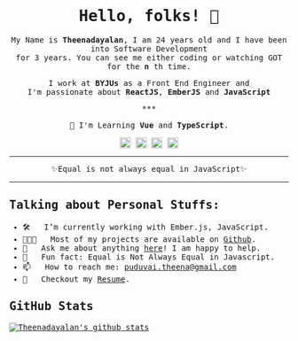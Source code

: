 <samp>
<h1 align="center">Hello, folks! 👋</h1>

<p align="center">
  My Name is <b>Theenadayalan</b>, I am 24 years old and I have been into Software Development <br>for 3 years. You can see me either coding or watching GOT for the <b>n</b> th time. 
</p>

<p align="center">
  I work at <b>BYJUs</b> as a Front End Engineer and  <br> I'm passionate about <b>ReactJS</b>, <b>EmberJS</b> and <b>JavaScript</b>
</p>

<p align="center">***</p>

<p align="center">🌱 I'm Learning <strong>Vue</strong> and <strong>TypeScript</strong>.</p>

<p align="center">
  <a href="https://linkedin.com/in/theenadayalan" target="_blank"><img align="center" src="https://cdn.jsdelivr.net/npm/simple-icons@3.0.1/icons/linkedin.svg" alt="LinkedIn" height="20" width="20" /></a>
  <a href="https://twitter.com/theenadayalan_k" target="_blank"><img align="center" src="https://cdn.jsdelivr.net/npm/simple-icons@3.0.1/icons/twitter.svg" alt="Twitter" height="20" width="20" /></a>
  <a href="https://dev.to/theenadayalan" target="_blank"><img align="center" src="https://cdn.jsdelivr.net/npm/simple-icons@3.0.1/icons/dev-dot-to.svg" alt="Dev.to" height="20" width="20" /></a>
  <a href="https://instagram.com/theenadayalan" target="_blank"><img align="center" src="https://cdn.jsdelivr.net/npm/simple-icons@3.0.1/icons/instagram.svg" alt="Instagram" height="20" width="20" /></a>
</p>

***

<p align="center">✨Equal is not always equal in JavaScript✨</p>

***

## Talking about Personal Stuffs:

- 🛠 &nbsp; I’m currently working with Ember.js, JavaScript.
- 👨🏻‍💻 &nbsp; Most of my projects are available on [Github](https://github.com/theenadayalank).
- 💬 &nbsp; Ask me about anything [here](https://twitter.com/theenadayalan_k)! I am happy to help.
- 👾 &nbsp; Fun fact: Equal is Not Always Equal in Javascript.
- 📫 &nbsp; How to reach me: puduvai.theena@gmail.com
- 📝 &nbsp; Checkout my [Resume](https://www.theenadayalan.me/Theenadayalan.pdf).



## GitHub Stats

[![Theenadayalan's github stats](https://github-readme-stats.vercel.app/api?username=theenadayalank)](https://github.com/theenadayalank/theenadayalank)

</samp>
